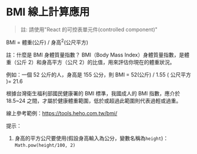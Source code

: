 # BMI 線上計算應用

> 註: 請使用"React 的可控表單元件(controlled component)"

BMI = 體重(公斤) / 身高<sup>2</sup>(公尺平方)

註：什麼是 BMI 身體質量指數？
BMI（Body Mass Index）身體質量指數，是體重（公斤 2）和身高平方（公尺 2）的比值，用來評估你現在的體重狀況。

例如：一個 52 公斤的人，身高是 155 公分，則 BMI = 52(公斤) / 1.55 ( 公尺平方 )= 21.6

根據台灣衛生福利部國民健康署的 BMI 標準，我國成人的 BMI 指數，應介於 18.5~24 之間，才屬於健康體重範圍，低於或超過此範圍則代表過輕或過重。

線上參考範例：https://tools.heho.com.tw/bmi/

提示：

1. 身高的平方公尺要使用(假設身高輸入為公分，變數名稱為`height`)：`Math.pow(height/100, 2)`
